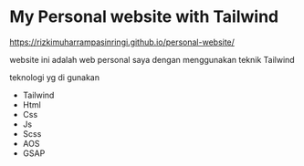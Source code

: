 # My Personal website with Tailwind
https://rizkimuharrampasinringi.github.io/personal-website/

website ini adalah web personal saya dengan menggunakan teknik Tailwind

teknologi yg di gunakan

* Tailwind
* Html
* Css
* Js
* Scss
* AOS
* GSAP